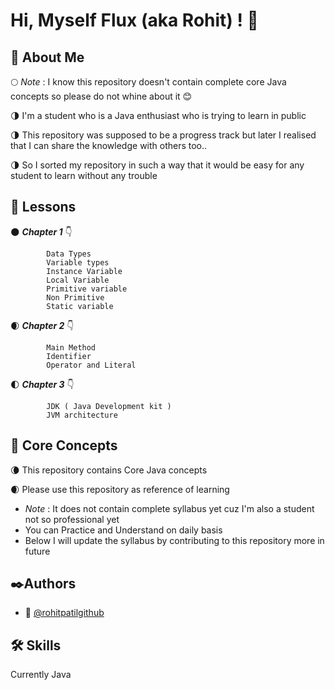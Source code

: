 # Hi, Myself Flux (aka Rohit) ! 🙏

## 🚀 About Me

🌕 *Note* : I know this repository doesn't contain complete core Java concepts so please do not whine about it 😊

🌗 I'm a student who is a Java enthusiast who is trying to learn in public

🌗 This repository was supposed to be a progress track but later I realised that I can share the knowledge with others too.. 

🌗 So I sorted my repository in such a way that it would be easy for any student to learn without any trouble


## 📑 Lessons

🌑 ***Chapter 1*** 👇

            Data Types
            Variable types
            Instance Variable
            Local Variable
            Primitive variable
            Non Primitive
            Static variable

🌒 ***Chapter 2*** 👇
            
            Main Method
            Identifier
            Operator and Literal

🌓 ***Chapter 3*** 👇

            JDK ( Java Development kit )
            JVM architecture


## 🎯 Core Concepts

🌘 This repository contains Core Java concepts

🌒 Please use this repository as reference of learning 
- *Note* : It does not contain complete syllabus yet cuz I'm also  a student not so professional yet
- You can Practice and Understand on daily basis
- Below I will update the syllabus by contributing to this repository more in future

## ✒️Authors

- 📝 [@rohitpatilgithub](https://www.github.com/rohitpatilgithub)


## 🛠 Skills
Currently Java

